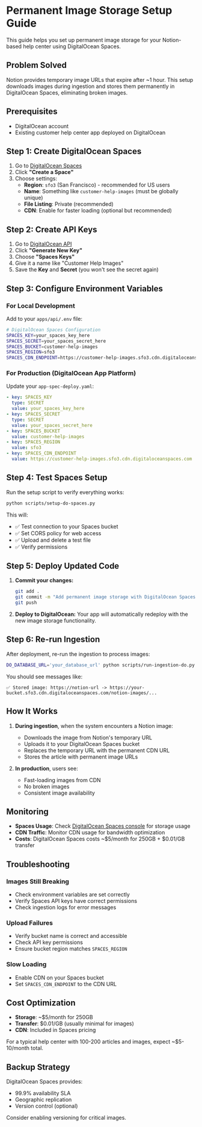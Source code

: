 # Permanent Image Storage Setup Guide

This guide helps you set up permanent image storage for your Notion-based help center using DigitalOcean Spaces.

## Problem Solved

Notion provides temporary image URLs that expire after ~1 hour. This setup downloads images during ingestion and stores them permanently in DigitalOcean Spaces, eliminating broken images.

## Prerequisites

- DigitalOcean account
- Existing customer help center app deployed on DigitalOcean

## Step 1: Create DigitalOcean Spaces

1. Go to [DigitalOcean Spaces](https://cloud.digitalocean.com/spaces)
2. Click **"Create a Space"**
3. Choose settings:
   - **Region**: `sfo3` (San Francisco) - recommended for US users
   - **Name**: Something like `customer-help-images` (must be globally unique)
   - **File Listing**: Private (recommended)
   - **CDN**: Enable for faster loading (optional but recommended)

## Step 2: Create API Keys

1. Go to [DigitalOcean API](https://cloud.digitalocean.com/account/api/spaces)
2. Click **"Generate New Key"**
3. Choose **"Spaces Keys"**
4. Give it a name like "Customer Help Images"
5. Save the **Key** and **Secret** (you won't see the secret again)

## Step 3: Configure Environment Variables

### For Local Development

Add to your `apps/api/.env` file:

```bash
# DigitalOcean Spaces Configuration
SPACES_KEY=your_spaces_key_here
SPACES_SECRET=your_spaces_secret_here
SPACES_BUCKET=customer-help-images
SPACES_REGION=sfo3
SPACES_CDN_ENDPOINT=https://customer-help-images.sfo3.cdn.digitaloceanspaces.com
```

### For Production (DigitalOcean App Platform)

Update your `app-spec-deploy.yaml`:

```yaml
- key: SPACES_KEY
  type: SECRET
  value: your_spaces_key_here
- key: SPACES_SECRET
  type: SECRET
  value: your_spaces_secret_here
- key: SPACES_BUCKET
  value: customer-help-images
- key: SPACES_REGION
  value: sfo3
- key: SPACES_CDN_ENDPOINT
  value: https://customer-help-images.sfo3.cdn.digitaloceanspaces.com
```

## Step 4: Test Spaces Setup

Run the setup script to verify everything works:

```bash
python scripts/setup-do-spaces.py
```

This will:
- ✅ Test connection to your Spaces bucket
- ✅ Set CORS policy for web access
- ✅ Upload and delete a test file
- ✅ Verify permissions

## Step 5: Deploy Updated Code

1. **Commit your changes:**
   ```bash
   git add .
   git commit -m "Add permanent image storage with DigitalOcean Spaces"
   git push
   ```

2. **Deploy to DigitalOcean:**
   Your app will automatically redeploy with the new image storage functionality.

## Step 6: Re-run Ingestion

After deployment, re-run the ingestion to process images:

```bash
DO_DATABASE_URL='your_database_url' python scripts/run-ingestion-do.py
```

You should see messages like:
```
✅ Stored image: https://notion-url -> https://your-bucket.sfo3.cdn.digitaloceanspaces.com/notion-images/...
```

## How It Works

1. **During ingestion**, when the system encounters a Notion image:
   - Downloads the image from Notion's temporary URL
   - Uploads it to your DigitalOcean Spaces bucket
   - Replaces the temporary URL with the permanent CDN URL
   - Stores the article with permanent image URLs

2. **In production**, users see:
   - Fast-loading images from CDN
   - No broken images
   - Consistent image availability

## Monitoring

- **Spaces Usage**: Check [DigitalOcean Spaces console](https://cloud.digitalocean.com/spaces) for storage usage
- **CDN Traffic**: Monitor CDN usage for bandwidth optimization
- **Costs**: DigitalOcean Spaces costs ~$5/month for 250GB + $0.01/GB transfer

## Troubleshooting

### Images Still Breaking
- Check environment variables are set correctly
- Verify Spaces API keys have correct permissions
- Check ingestion logs for error messages

### Upload Failures
- Verify bucket name is correct and accessible
- Check API key permissions
- Ensure bucket region matches `SPACES_REGION`

### Slow Loading
- Enable CDN on your Spaces bucket
- Set `SPACES_CDN_ENDPOINT` to the CDN URL

## Cost Optimization

- **Storage**: ~$5/month for 250GB
- **Transfer**: $0.01/GB (usually minimal for images)
- **CDN**: Included in Spaces pricing

For a typical help center with 100-200 articles and images, expect ~$5-10/month total.

## Backup Strategy

DigitalOcean Spaces provides:
- 99.9% availability SLA
- Geographic replication
- Version control (optional)

Consider enabling versioning for critical images.
